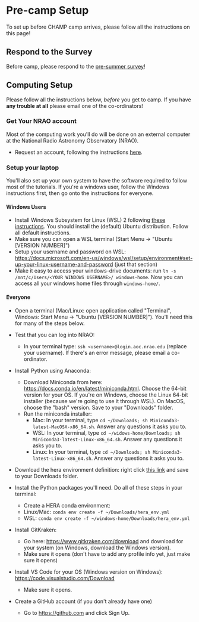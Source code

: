 # Pre-camp Setup

To set up before CHAMP camp arrives, please follow all the instructions on this page!

## Respond to the Survey

Before camp, please respond to the [pre-summer survey](https://forms.gle/oRHwgrfLXKWGufjSA)!


## Computing Setup

Please follow all the instructions below, *before* you get to camp. 
If you have **any trouble at all** please email one of the co-ordinators! 

### Get Your NRAO account
Most of the computing work you'll do will be done on an external computer at the National Radio Astronomy Observatory (NRAO). 

* Request an account, following the instructions [here](https://docs.google.com/document/d/1tgLMCI7nQDjuXnoZWTcUSUT5vXq2XcJKiHoyboGHMBo/edit?usp=sharing).


### Setup your laptop
You'll also set up your own system to have the software required to follow most of the tutorials. If you're a windows user, follow the Windows instructions first, then go onto the instructions for everyone.

#### Windows Users

* Install Windows Subsystem for Linux (WSL) 2 following [these instructions](https://docs.microsoft.com/en-us/windows/wsl/install). You should install the (default) Ubuntu distribution. Follow all default instructions.
* Make sure you can open a WSL terminal (Start Menu -> "Ubuntu [VERSION NUMBER]")
* Setup your username and password on WSL: https://docs.microsoft.com/en-us/windows/wsl/setup/environment#set-up-your-linux-username-and-password (just that section)
* Make it easy to access your windows-drive documents: run `ln -s /mnt/c/Users/<YOUR WINDOWS USERNAME>/ windows-home`. Now you can access all your windows home files through `windows-home/`.

#### Everyone
* Open a terminal (Mac/Linux: open application called "Terminal", Windows: Start Menu -> "Ubuntu [VERSION NUMBER]"). You'll need this for many of the steps below.

* Test that you can log into NRAO: 
  * In your terminal type: `ssh <username>@login.aoc.nrao.edu` (replace your username). If there's an error message, please email a co-ordinator.

* Install Python using Anaconda:
  * Download Miniconda from here: https://docs.conda.io/en/latest/miniconda.html. Choose the 64-bit version for your OS. If you're on Windows, choose the Linux 64-bit installer (because we're going to use it through WSL). On MacOS, choose the "bash" version. Save to your "Downloads" folder.
  * Run the miniconda installer: 
    * Mac: In your terminal, type `cd ~/Downloads; sh Miniconda3-latest-MacOSX-x86_64.sh`. Answer any questions it asks you to.   
    * WSL: In your terminal, type `cd ~/widows-home/Downloads; sh Miniconda3-latest-Linux-x86_64.sh`.  Answer any questions it asks you to.
    * Linux: In your terminal, type `cd ~/Downloads; sh Miniconda3-latest-Linux-x86_64.sh`. Answer any questions it asks you to.

* Download the hera environment definition: right click [this link](https://github.com/HERA-Team/CHAMP_Bootcamp/blob/main/Precamp/hera_env.yml) and save to your Downloads folder.
* Install the Python packages you'll need. Do all of these steps in your terminal:
  * Create a HERA conda environment: 
  * Linux/Mac: `conda env create -f ~/Downloads/hera_env.yml`
  * WSL: `conda env create -f ~/windows-home/Downloads/hera_env.yml`

* Install GitKraken:
  * Go here: https://www.gitkraken.com/download and download for your system (on Windows, download the Windows version).
  * Make sure it opens (don't have to add any profile info yet, just make sure it opens)

* Install VS Code for your OS (Windows version on Windows): https://code.visualstudio.com/Download 
  * Make sure it opens.

* Create a GitHub account (if you don't already have one)
  * Go to https://github.com and click Sign Up.

